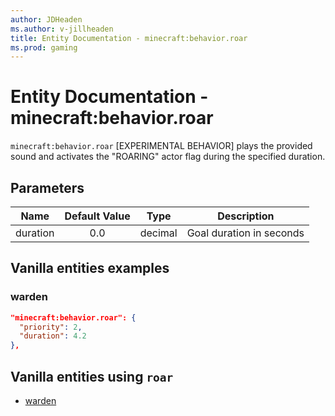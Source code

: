```yaml
---
author: JDHeaden
ms.author: v-jillheaden
title: Entity Documentation - minecraft:behavior.roar
ms.prod: gaming
---
```


# Entity Documentation - minecraft:behavior.roar

`minecraft:behavior.roar` [EXPERIMENTAL BEHAVIOR] plays the provided sound and activates the "ROARING" actor flag during the specified duration.

## Parameters

| Name| Default Value| Type| Description |
|:-----------:|:-----------:|:-----------:|:-----------:|
| duration| 0.0| decimal| Goal duration in seconds |

## Vanilla entities examples

### warden

```json
"minecraft:behavior.roar": {
  "priority": 2,
  "duration": 4.2
},
```

## Vanilla entities using `roar`

- [warden](../../../../Source/VanillaBehaviorPack_Snippets/entities/warden.md)
